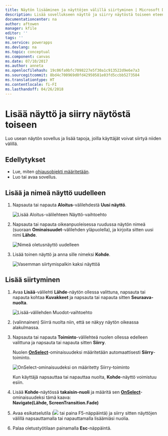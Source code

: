 ```yaml
---
title: Näytön lisääminen ja näyttöjen välillä siirtyminen | Microsoft Docs
description: Lisää sovellukseen näyttö ja siirry näytöstä toiseen eteen- ja taaksepäin osoittavilla nuolilla PowerAppsissa
documentationcenter: na
author: aftowen
manager: kfile
editor: ''
tags: ''
ms.service: powerapps
ms.devlang: na
ms.topic: conceptual
ms.component: canvas
ms.date: 07/10/2017
ms.author: anneta
ms.openlocfilehash: 19c06fa9bfc7098227e5f30a1c913522d9e6e7a3
ms.sourcegitcommit: 8bd4c700969d0fd42950581e03fd5ccbb5273584
ms.translationtype: HT
ms.contentlocale: fi-FI
ms.lasthandoff: 04/26/2018
---
```

# <a name="add-a-screen-and-navigate-between-screens"></a>Lisää näyttö ja siirry näytöstä toiseen
Luo usean näytön sovellus ja lisää tapoja, joilla käyttäjät voivat siirtyä niiden välillä.

## <a name="prerequisites"></a>Edellytykset
* Lue, miten [ohjausobjekti määritetään](add-configure-controls.md).
* Luo tai avaa sovellus.

## <a name="add-and-rename-a-screen"></a>Lisää ja nimeä näyttö uudelleen
1. Napsauta tai napauta **Aloitus**-välilehdestä **Uusi näyttö**.

    ![Lisää Aloitus-välilehteen Näyttö-vaihtoehto](./media/add-screen-context-variables/add-screen.png)

2. Napsauta tai napauta oikeanpuoleisessa ruudussa näytön nimeä (suoraan **Ominaisuudet**-välilehden yläpuolella), ja kirjoita sitten uusi nimi **Lähde**.

    ![Nimeä oletusnäyttö uudelleen](./media/add-screen-context-variables/name-source-screen.png)

3. Lisää toinen näyttö ja anna sille nimeksi **Kohde**.

    ![Vasemman siirtymispalkin kaksi näyttöä](./media/add-screen-context-variables/two-screens-in-nav.png)

## <a name="add-navigation"></a>Lisää siirtyminen
1. Avaa **Lisää**-välilehti **Lähde**-näytön ollessa valittuna, napsauta tai napauta kohtaa **Kuvakkeet** ja napsauta tai napauta sitten **Seuraava-nuolta**.  

    ![Lisää-välilehden Muodot-vaihtoehto](./media/add-screen-context-variables/add-next-arrow.png)

2. (valinnainen) Siirrä nuolta niin, että se näkyy näytön oikeassa alakulmassa.

3. Napsauta tai napauta **Toiminto**-välilehteä nuolen ollessa edelleen valittuna ja napsauta tai napauta sitten **Siirry**.

    Nuolen **[OnSelect](controls/properties-core.md)**-ominaisuudeksi määritetään automaattisesti **Siirry**-toiminto.  

    ![OnSelect-ominaisuudeksi on määritetty Siirry-toiminto](./media/add-screen-context-variables/onselect-default.png)

    Kun käyttäjä napsauttaa tai napauttaa nuolta, **Kohde**-näyttö voimistuu esiin.

4. Lisää **Kohde**-näytössä **takaisin-nuoli** ja määritä sen **[OnSelect](controls/properties-core.md)**-ominaisuudeksi tämä kaava:
   <br>**Navigate(Lähde, ScreenTransition.Fade)**

5. Avaa esikatselutila (![](./media/add-screen-context-variables/preview.png) tai paina F5-näppäintä) ja siirry sitten näyttöjen välillä napsauttamalla tai napauttamalla lisäämiäsi nuolia.

6. Palaa oletustyötilaan painamalla **Esc**-näppäintä.
